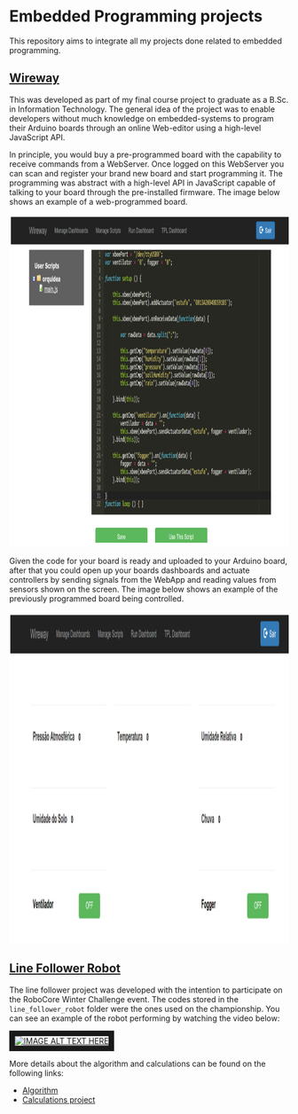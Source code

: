 # Embedded Programming projects

This repository aims to integrate all my projects done related to embedded programming.

## [Wireway](wireway)

This was developed as part of my final course project to graduate as a B.Sc. in Information Technology.
The general idea of the project was to enable developers without much knowledge on embedded-systems to program
their Arduino boards through an online Web-editor using a high-level JavaScript API. 

In principle, you would buy a pre-programmed board with the capability to receive commands from a WebServer.
Once logged on this WebServer you can scan and register your brand new board and start programming it.
The programming was abstract with a high-level API in JavaScript capable of talking to your board through the pre-installed firmware.
The image below shows an example of a web-programmed board.

<img alt="Online programmed board" height="600" src="wireway/resources/online-programmed-board.png" width="800"/>

Given the code for your board is ready and uploaded to your Arduino board, after that you could open up your boards dashboards
and actuate controllers by sending signals from the WebApp and reading values from sensors shown on the screen.
The image below shows an example of the previously programmed board being controlled.

<img alt="Online Board control panel" height="600" src="wireway/resources/online-board-control-panel.png" width="800"/>

## [Line Follower Robot](line_follower_robot)

The line follower project was developed with the intention to participate on the RoboCore Winter Challenge event.
The codes stored in the `line_follower_robot` folder were the ones used on the championship.
You can see an example of the robot performing by watching the video below:

<a href="http://www.youtube.com/watch?feature=player_embedded&v=j_pv9lDzAO8" target="_blank"><img src="https://img.youtube.com/vi/j_pv9lDzAO8/0.jpg" alt="IMAGE ALT TEXT HERE" width="800" height="600" border="10" /></a>

More details about the algorithm and calculations can be found on the following links:
* [Algorithm](line_follower_robot/line_follower_15_seconds_PID.ino)
* [Calculations project](line_follower_robot/ROBOCORE%20Winter/FollowLine-Final.pptx)